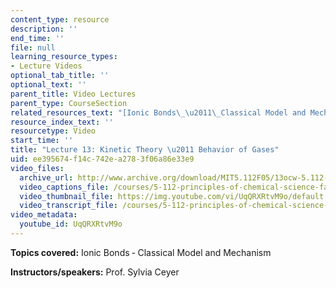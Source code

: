 ```yaml
---
content_type: resource
description: ''
end_time: ''
file: null
learning_resource_types:
- Lecture Videos
optional_tab_title: ''
optional_text: ''
parent_title: Video Lectures
parent_type: CourseSection
related_resources_text: "[Ionic Bonds\_\u2011\_Classical Model and Mechanism (PDF)](resources/lecture13)"
resource_index_text: ''
resourcetype: Video
start_time: ''
title: "Lecture 13: Kinetic Theory \u2011 Behavior of Gases"
uid: ee395674-f14c-742e-a278-3f06a86e33e9
video_files:
  archive_url: http://www.archive.org/download/MIT5.112F05/13ocw-5.112-12oct2005-220k.mp4
  video_captions_file: /courses/5-112-principles-of-chemical-science-fall-2005/4dfffb122be35cda99994713ca906ad7_UqQRXRtvM9o.vtt
  video_thumbnail_file: https://img.youtube.com/vi/UqQRXRtvM9o/default.jpg
  video_transcript_file: /courses/5-112-principles-of-chemical-science-fall-2005/346b7433c2aaf593da5e36b9dfb9f52f_UqQRXRtvM9o.pdf
video_metadata:
  youtube_id: UqQRXRtvM9o
---
```


**Topics covered:** Ionic Bonds ‑ Classical Model and Mechanism

**Instructors/speakers:** Prof. Sylvia Ceyer